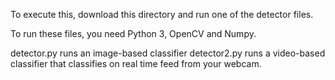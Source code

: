 To execute this, download this directory and run one of the detector files.

To run these files, you need Python 3, OpenCV and Numpy.

detector.py runs an image-based classifier
detector2.py runs a video-based classifier that classifies on real time feed from your webcam.
